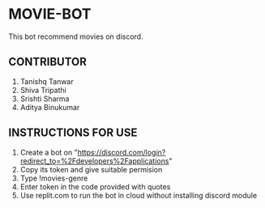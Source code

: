 # **MOVIE-BOT**
This bot recommend movies on discord.
## **CONTRIBUTOR**
1. Tanishq Tanwar
2. Shiva Tripathi
3. Srishti Sharma
4. Aditya Binukumar
## **INSTRUCTIONS FOR USE**
1. Create a bot on "https://discord.com/login?redirect_to=%2Fdevelopers%2Fapplications"
2. Copy its token and give suitable permision
3. Type !movies-genre
4. Enter token in the code provided with quotes
5. Use replit.com to run the bot in cloud without installing discord module
